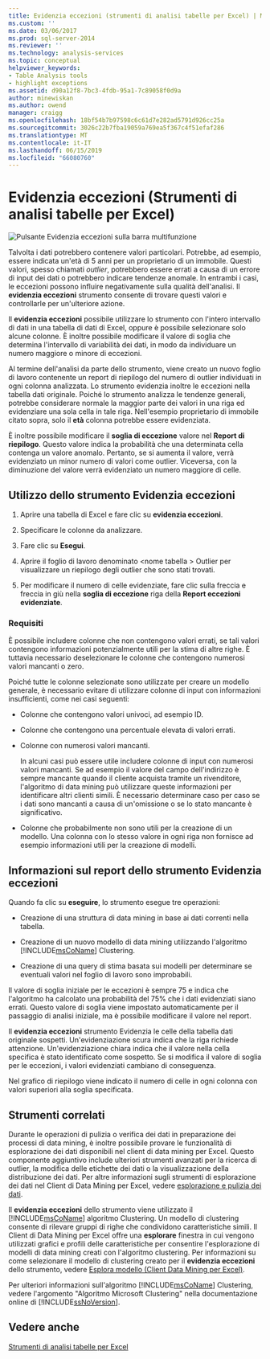 ```yaml
---
title: Evidenzia eccezioni (strumenti di analisi tabelle per Excel) | Microsoft Docs
ms.custom: ''
ms.date: 03/06/2017
ms.prod: sql-server-2014
ms.reviewer: ''
ms.technology: analysis-services
ms.topic: conceptual
helpviewer_keywords:
- Table Analysis tools
- highlight exceptions
ms.assetid: d90a12f8-7bc3-4fdb-95a1-7c89058f0d9a
author: minewiskan
ms.author: owend
manager: craigg
ms.openlocfilehash: 18bf54b7b97598c6c61d7e282ad5791d926cc25a
ms.sourcegitcommit: 3026c22b7fba19059a769ea5f367c4f51efaf286
ms.translationtype: MT
ms.contentlocale: it-IT
ms.lasthandoff: 06/15/2019
ms.locfileid: "66080760"
---
```

# <a name="highlight-exceptions-table-analysis-tools-for-excel"></a>Evidenzia eccezioni (Strumenti di analisi tabelle per Excel)
  ![Pulsante Evidenzia eccezioni sulla barra multifunzione](media/tat-highlightex.gif "pulsante Evidenzia eccezioni sulla barra multifunzione")  
  
 Talvolta i dati potrebbero contenere valori particolari. Potrebbe, ad esempio, essere indicata un'età di 5 anni per un proprietario di un immobile. Questi valori, spesso chiamati *outlier*, potrebbero essere errati a causa di un errore di input dei dati o potrebbero indicare tendenze anomale. In entrambi i casi, le eccezioni possono influire negativamente sulla qualità dell'analisi. Il **evidenzia eccezioni** strumento consente di trovare questi valori e controllarle per un'ulteriore azione.  
  
 Il **evidenzia eccezioni** possibile utilizzare lo strumento con l'intero intervallo di dati in una tabella di dati di Excel, oppure è possibile selezionare solo alcune colonne. È inoltre possibile modificare il valore di soglia che determina l'intervallo di variabilità dei dati, in modo da individuare un numero maggiore o minore di eccezioni.  
  
 Al termine dell'analisi da parte dello strumento, viene creato un nuovo foglio di lavoro contenente un report di riepilogo del numero di outlier individuati in ogni colonna analizzata. Lo strumento evidenzia inoltre le eccezioni nella tabella dati originale. Poiché lo strumento analizza le tendenze generali, potrebbe considerare normale la maggior parte dei valori in una riga ed evidenziare una sola cella in tale riga. Nell'esempio proprietario di immobile citato sopra, solo il **età** colonna potrebbe essere evidenziata.  
  
 È inoltre possibile modificare il **soglia di eccezione** valore nel **Report di riepilogo**. Questo valore indica la probabilità che una determinata cella contenga un valore anomalo. Pertanto, se si aumenta il valore, verrà evidenziato un minor numero di valori come outlier. Viceversa, con la diminuzione del valore verrà evidenziato un numero maggiore di celle.  
  
## <a name="using-the-highlight-exceptions-tool"></a>Utilizzo dello strumento Evidenzia eccezioni  
  
1.  Aprire una tabella di Excel e fare clic su **evidenzia eccezioni**.  
  
2.  Specificare le colonne da analizzare.  
  
3.  Fare clic su **Esegui**.  
  
4.  Aprire il foglio di lavoro denominato \<nome tabella > Outlier per visualizzare un riepilogo degli outlier che sono stati trovati.  
  
5.  Per modificare il numero di celle evidenziate, fare clic sulla freccia e freccia in giù nella **soglia di eccezione** riga della **Report eccezioni evidenziate**.  
  
### <a name="requirements"></a>Requisiti  
 È possibile includere colonne che non contengono valori errati, se tali valori contengono informazioni potenzialmente utili per la stima di altre righe. È tuttavia necessario deselezionare le colonne che contengono numerosi valori mancanti o zero.  
  
 Poiché tutte le colonne selezionate sono utilizzate per creare un modello generale, è necessario evitare di utilizzare colonne di input con informazioni insufficienti, come nei casi seguenti:  
  
-   Colonne che contengono valori univoci, ad esempio ID.  
  
-   Colonne che contengono una percentuale elevata di valori errati.  
  
-   Colonne con numerosi valori mancanti.  
  
     In alcuni casi può essere utile includere colonne di input con numerosi valori mancanti. Se ad esempio il valore del campo dell'indirizzo è sempre mancante quando il cliente acquista tramite un rivenditore, l'algoritmo di data mining può utilizzare queste informazioni per identificare altri clienti simili. È necessario determinare caso per caso se i dati sono mancanti a causa di un'omissione o se lo stato mancante è significativo.  
  
-   Colonne che probabilmente non sono utili per la creazione di un modello. Una colonna con lo stesso valore in ogni riga non fornisce ad esempio informazioni utili per la creazione di modelli.  
  
## <a name="understanding-the-highlight-exceptions-report"></a>Informazioni sul report dello strumento Evidenzia eccezioni  
 Quando fa clic su **eseguire**, lo strumento esegue tre operazioni:  
  
-   Creazione di una struttura di data mining in base ai dati correnti nella tabella.  
  
-   Creazione di un nuovo modello di data mining utilizzando l'algoritmo [!INCLUDE[msCoName](../includes/msconame-md.md)] Clustering.  
  
-   Creazione di una query di stima basata sui modelli per determinare se eventuali valori nel foglio di lavoro sono improbabili.  
  
 Il valore di soglia iniziale per le eccezioni è sempre 75 e indica che l'algoritmo ha calcolato una probabilità del 75% che i dati evidenziati siano errati. Questo valore di soglia viene impostato automaticamente per il passaggio di analisi iniziale, ma è possibile modificare il valore nel report.  
  
 Il **evidenzia eccezioni** strumento Evidenzia le celle della tabella dati originale sospetti. Un'evidenziazione scura indica che la riga richiede attenzione. Un'evidenziazione chiara indica che il valore nella cella specifica è stato identificato come sospetto. Se si modifica il valore di soglia per le eccezioni, i valori evidenziati cambiano di conseguenza.  
  
 Nel grafico di riepilogo viene indicato il numero di celle in ogni colonna con valori superiori alla soglia specificata.  
  
## <a name="related-tools"></a>Strumenti correlati  
 Durante le operazioni di pulizia o verifica dei dati in preparazione dei processi di data mining, è inoltre possibile provare le funzionalità di esplorazione dei dati disponibili nel client di data mining per Excel. Questo componente aggiuntivo include ulteriori strumenti avanzati per la ricerca di outlier, la modifica delle etichette dei dati o la visualizzazione della distribuzione dei dati. Per altre informazioni sugli strumenti di esplorazione dei dati nel Client di Data Mining per Excel, vedere [esplorazione e pulizia dei dati](exploring-and-cleaning-data.md).  
  
 Il **evidenzia eccezioni** dello strumento viene utilizzato il [!INCLUDE[msCoName](../includes/msconame-md.md)] algoritmo Clustering. Un modello di clustering consente di rilevare gruppi di righe che condividono caratteristiche simili. Il Client di Data Mining per Excel offre una **esplorare** finestra in cui vengono utilizzati grafici e profili delle caratteristiche per consentire l'esplorazione di modelli di data mining creati con l'algoritmo clustering. Per informazioni su come selezionare il modello di clustering creato per il **evidenzia eccezioni** dello strumento, vedere [Esplora modello (Client Data Mining per Excel)](highlight-exceptions-table-analysis-tools-for-excel.md).  
  
 Per ulteriori informazioni sull'algoritmo [!INCLUDE[msCoName](../includes/msconame-md.md)] Clustering, vedere l'argomento "Algoritmo Microsoft Clustering" nella documentazione online di [!INCLUDE[ssNoVersion](../includes/ssnoversion-md.md)].  
  
## <a name="see-also"></a>Vedere anche  
 [Strumenti di analisi tabelle per Excel](table-analysis-tools-for-excel.md)  
  
  

